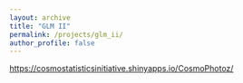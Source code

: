 ```yaml
---
layout: archive
title: "GLM II"
permalink: /projects/glm_ii/
author_profile: false
---
```


https://cosmostatisticsinitiative.shinyapps.io/CosmoPhotoz/
